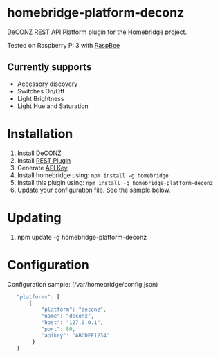 # homebridge-platform-deconz

[DeCONZ REST API](http://dresden-elektronik.github.io/deconz-rest-doc/) Platform plugin for the [Homebridge](https://github.com/nfarina/homebridge) project.

Tested on Raspberry Pi 3 with [RaspBee](http://www.dresden-elektronik.de/funktechnik/solutions/wireless-light-control/raspbee?L=1)

## Currently supports
- Accessory discovery
- Switches On/Off
- Light Brightness
- Light Hue and Saturation

# Installation

1. Install [DeCONZ](https://www.dresden-elektronik.de/funktechnik/products/software/pc/deconz/?L=1)
2. Install [REST Plugin](https://github.com/dresden-elektronik/deconz-rest-plugin)
3. Generate [API Key](http://dresden-elektronik.github.io/deconz-rest-doc/configuration/#aquireapikey)
4. Install homebridge using: `npm install -g homebridge`
5. Install this plugin using: `npm install -g homebridge-platform-deconz`
6. Update your configuration file. See the sample below.

# Updating

1. npm update -g homebridge-platform-deconz

# Configuration

Configuration sample: (/var/homebridge/config.json)

 ```javascript
    "platforms": [
        {
            "platform": "deconz",
            "name": "deconz",
            "host": "127.0.0.1",
            "port": 80,
            "apikey": "ABCDEF1234"
         }
    ]
```
